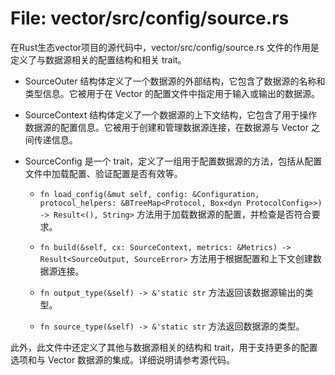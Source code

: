 # File: vector/src/config/source.rs

在Rust生态vector项目的源代码中，vector/src/config/source.rs 文件的作用是定义了与数据源相关的配置结构和相关 trait。

- SourceOuter 结构体定义了一个数据源的外部结构，它包含了数据源的名称和类型信息。它被用于在 Vector 的配置文件中指定用于输入或输出的数据源。

- SourceContext 结构体定义了一个数据源的上下文结构，它包含了用于操作数据源的配置信息。它被用于创建和管理数据源连接，在数据源与 Vector 之间传递信息。

- SourceConfig 是一个 trait，定义了一组用于配置数据源的方法，包括从配置文件中加载配置、验证配置是否有效等。

  - `fn load_config(&mut self, config: &Configuration, protocol_helpers: &BTreeMap<Protocol, Box<dyn ProtocolConfig>>) -> Result<(), String>` 方法用于加载数据源的配置，并检查是否符合要求。

  - `fn build(&self, cx: SourceContext, metrics: &Metrics) -> Result<SourceOutput, SourceError>` 方法用于根据配置和上下文创建数据源连接。

  - `fn output_type(&self) -> &'static str` 方法返回该数据源输出的类型。

  - `fn source_type(&self) -> &'static str` 方法返回数据源的类型。


此外，此文件中还定义了其他与数据源相关的结构和 trait，用于支持更多的配置选项和与 Vector 数据源的集成。详细说明请参考源代码。

